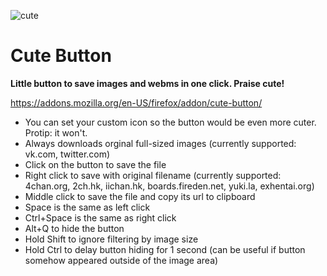 ![cute](https://i.imgur.com/ILlSir4.png)

# Cute Button

**Little button to save images and webms in one click. Praise cute!**

https://addons.mozilla.org/en-US/firefox/addon/cute-button/

* You can set your custom icon so the button would be even more cuter. Protip: it won't.
* Always downloads orginal full-sized images (currently supported: vk.com, twitter.com)
* Click on the button to save the file
* Right click to save with original filename (currently supported: 4chan.org, 2ch.hk, iichan.hk, boards.fireden.net, yuki.la, exhentai.org)
* Middle click to save the file and copy its url to clipboard
* Space is the same as left click
* Ctrl+Space is the same as right click
* Alt+Q to hide the button
* Hold Shift to ignore filtering by image size
* Hold Ctrl to delay button hiding for 1 second (can be useful if button somehow appeared outside of the image area)